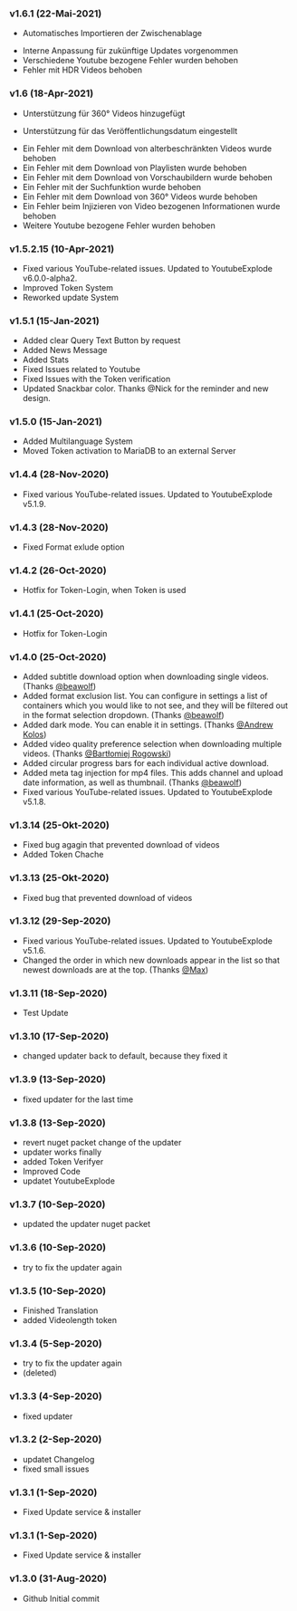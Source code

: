 ﻿### v1.6.1 (22-Mai-2021)
+ Automatisches Importieren der Zwischenablage
* Interne Anpassung für zukünftige Updates vorgenommen
* Verschiedene Youtube bezogene Fehler wurden behoben
* Fehler mit HDR Videos behoben

### v1.6 (18-Apr-2021)
+ Unterstützung für 360° Videos hinzugefügt
- Unterstützung für das Veröffentlichungsdatum eingestellt
* Ein Fehler mit dem Download von alterbeschränkten Videos wurde behoben
* Ein Fehler mit dem Download von Playlisten wurde behoben
* Ein Fehler mit dem Download von Vorschaubildern wurde behoben
* Ein Fehler mit der Suchfunktion wurde behoben
* Ein Fehler mit dem Download von 360° Videos wurde behoben
* Ein Fehler beim Injizieren von Video bezogenen Informationen wurde behoben
* Weitere Youtube bezogene Fehler wurden behoben

### v1.5.2.15 (10-Apr-2021)
- Fixed various YouTube-related issues. Updated to YoutubeExplode v6.0.0-alpha2.
- Improved Token System
- Reworked update System

### v1.5.1 (15-Jan-2021)
- Added clear Query Text Button by request
- Added News Message
- Added Stats
- Fixed Issues related to Youtube
- Fixed Issues with the Token verification
- Updated Snackbar color. Thanks @Nick for the reminder and new design.

### v1.5.0 (15-Jan-2021)
- Added Multilanguage System
- Moved Token activation to MariaDB to an external Server

### v1.4.4 (28-Nov-2020)
- Fixed various YouTube-related issues. Updated to YoutubeExplode v5.1.9.

### v1.4.3 (28-Nov-2020)
- Fixed Format exlude option

### v1.4.2 (26-Oct-2020)
- Hotfix for Token-Login, when Token is used

### v1.4.1 (25-Oct-2020)
- Hotfix for Token-Login

### v1.4.0 (25-Oct-2020)

- Added subtitle download option when downloading single videos. (Thanks [@beawolf](https://github.com/beawolf))
- Added format exclusion list. You can configure in settings a list of containers which you would like to not see, and they will be filtered out in the format selection dropdown. (Thanks [@beawolf](https://github.com/beawolf))
- Added dark mode. You can enable it in settings. (Thanks [@Andrew Kolos](https://github.com/andrewkolos))
- Added video quality preference selection when downloading multiple videos. (Thanks [@Bartłomiej Rogowski](https://github.com/brogowski))
- Added circular progress bars for each individual active download.
- Added meta tag injection for mp4 files. This adds channel and upload date information, as well as thumbnail. (Thanks [@beawolf](https://github.com/beawolf))
- Fixed various YouTube-related issues. Updated to YoutubeExplode v5.1.8.

### v1.3.14 (25-Okt-2020)

- Fixed bug agagin that prevented download of videos
- Added Token Chache

### v1.3.13 (25-Okt-2020)

- Fixed bug that prevented download of videos

### v1.3.12 (29-Sep-2020)

- Fixed various YouTube-related issues. Updated to YoutubeExplode v5.1.6.
- Changed the order in which new downloads appear in the list so that newest downloads are at the top. (Thanks [@Max](https://github.com/badijm))


### v1.3.11 (18-Sep-2020)

- Test Update


### v1.3.10 (17-Sep-2020)

- changed updater back to default, because they fixed it

### v1.3.9 (13-Sep-2020)

- fixed updater for the last time

### v1.3.8 (13-Sep-2020)

- revert nuget packet change of the updater
- updater works finally
- added Token Verifyer
- Improved Code
- updatet YoutubeExplode

### v1.3.7 (10-Sep-2020)

- updated the updater nuget packet

### v1.3.6 (10-Sep-2020)

- try to fix the updater again

### v1.3.5 (10-Sep-2020)

- Finished Translation
- added Videolength token

### v1.3.4 (5-Sep-2020)

- try to fix the updater again
- (deleted)

### v1.3.3 (4-Sep-2020)

- fixed updater

### v1.3.2 (2-Sep-2020)

- updatet Changelog
- fixed small issues

### v1.3.1 (1-Sep-2020)

- Fixed Update service & installer

### v1.3.1 (1-Sep-2020)

- Fixed Update service & installer

### v1.3.0 (31-Aug-2020)

- Github Initial commit
